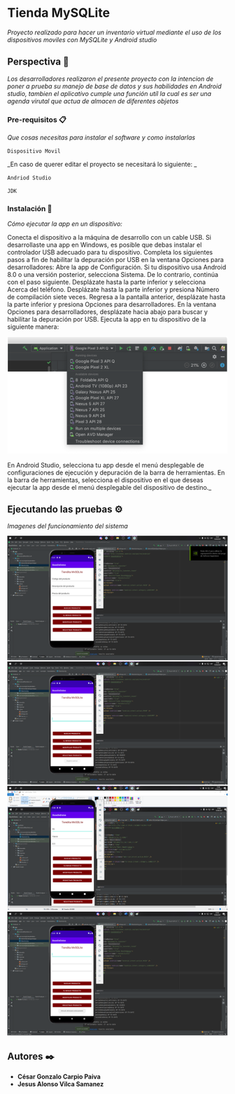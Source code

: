 # Tienda MySQLite

_Proyecto realizado para hacer un inventario virtual mediante el uso de los dispositivos moviles con MySQLite y Android studio_

## Perspectiva 🚀

_Los desarrolladores realizaron el presente proyecto con la intencion de poner a prueba su manejo de base de datos y sus habilidades en Android studio, tambien el aplicativo cumple una función utíl la cual es ser una agenda virutal que actua de almacen de diferentes objetos_


### Pre-requisitos 📋

_Que cosas necesitas para instalar el software y como instalarlas_

```
Dispositivo Movil
```
_En caso de querer editar el proyecto se necesitará lo siguiente: _
```
Andriod Studio
```
```
JDK
```

### Instalación 🔧

_Cómo ejecutar la app en un dispositivo:_

Conecta el dispositivo a la máquina de desarrollo con un cable USB. Si desarrollaste una app en Windows, es posible que debas instalar el controlador USB adecuado para tu dispositivo.
Completa los siguientes pasos a fin de habilitar la depuración por USB en la ventana Opciones para desarrolladores:
Abre la app de Configuración.
Si tu dispositivo usa Android 8.0 o una versión posterior, selecciona Sistema. De lo contrario, continúa con el paso siguiente.
Desplázate hasta la parte inferior y selecciona Acerca del teléfono.
Desplázate hasta la parte inferior y presiona Número de compilación siete veces.
Regresa a la pantalla anterior, desplázate hasta la parte inferior y presiona Opciones para desarrolladores.
En la ventana Opciones para desarrolladores, desplázate hacia abajo para buscar y habilitar la depuración por USB.
Ejecuta la app en tu dispositivo de la siguiente manera:

<img src="/Img/run.png" alt="run"/>

En Android Studio, selecciona tu app desde el menú desplegable de configuraciones de ejecución y depuración de la barra de herramientas.
En la barra de herramientas, selecciona el dispositivo en el que deseas ejecutar la app desde el menú desplegable del dispositivo de destino._


## Ejecutando las pruebas ⚙️

_Imagenes del funcionamiento del sistema_


<img src="/Img/ejem1.png" alt="ejem1"/>

<img src="/Img/ejem2.png" alt="ejem2"/>

<img src="/Img/ejem3.png" alt="ejem4"/>

<img src="/Img/ejem4.png" alt="ejem4"/>



## Autores ✒️

* **César Gonzalo Carpio Paiva** 
* **Jesus Alonso Vilca Samanez**


